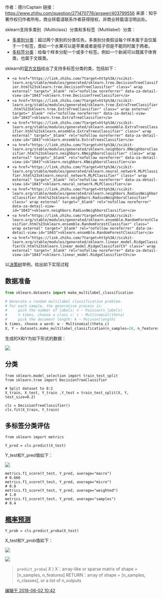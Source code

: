 作者：德川Captain
链接：https://www.zhihu.com/question/271470776/answer/403799556
来源：知乎
著作权归作者所有。商业转载请联系作者获得授权，非商业转载请注明出处。

sklearn支持多类别（Multiclass）分类和多标签（Multilabel）分类：

* [多类别分类](https://www.zhihu.com/search?q=%E5%A4%9A%E7%B1%BB%E5%88%AB%E5%88%86%E7%B1%BB&search_source=Entity&hybrid_search_source=Entity&hybrid_search_extra=%7B%22sourceType%22%3A%22answer%22%2C%22sourceId%22%3A403799556%7D)：超过两个类别的分类任务。多类别分类假设每个样本属于且仅属于一个标签，类如一个水果可以是苹果或者是桔子但是不能同时属于两者。
* [多标签分类](https://www.zhihu.com/search?q=%E5%A4%9A%E6%A0%87%E7%AD%BE%E5%88%86%E7%B1%BB&search_source=Entity&hybrid_search_source=Entity&hybrid_search_extra=%7B%22sourceType%22%3A%22answer%22%2C%22sourceId%22%3A403799556%7D)：给每个样本分配一个或多个标签。例如一个新闻可以既属于体育类，也属于文娱类。

sklearn的[官方文档](https://link.zhihu.com/?target=http%3A//scikit-learn.org/stable/modules/multiclass.html%23multiclass)给出了支持多标签分类的类，包括如下：

* `<a href="https://link.zhihu.com/?target=http%3A//scikit-learn.org/stable/modules/generated/sklearn.tree.DecisionTreeClassifier.html%23sklearn.tree.DecisionTreeClassifier" class=" wrap external" target="_blank" rel="nofollow noreferrer" data-za-detail-view-id="1043">sklearn.tree.DecisionTreeClassifier</a>`
* `<a href="https://link.zhihu.com/?target=http%3A//scikit-learn.org/stable/modules/generated/sklearn.tree.ExtraTreeClassifier.html%23sklearn.tree.ExtraTreeClassifier" class=" wrap external" target="_blank" rel="nofollow noreferrer" data-za-detail-view-id="1043">sklearn.tree.ExtraTreeClassifier</a>`
* `<a href="https://link.zhihu.com/?target=http%3A//scikit-learn.org/stable/modules/generated/sklearn.ensemble.ExtraTreesClassifier.html%23sklearn.ensemble.ExtraTreesClassifier" class=" wrap external" target="_blank" rel="nofollow noreferrer" data-za-detail-view-id="1043">sklearn.ensemble.ExtraTreesClassifier</a>`
* `<a href="https://link.zhihu.com/?target=http%3A//scikit-learn.org/stable/modules/generated/sklearn.neighbors.KNeighborsClassifier.html%23sklearn.neighbors.KNeighborsClassifier" class=" wrap external" target="_blank" rel="nofollow noreferrer" data-za-detail-view-id="1043">sklearn.neighbors.KNeighborsClassifier</a>`
* `<a href="https://link.zhihu.com/?target=http%3A//scikit-learn.org/stable/modules/generated/sklearn.neural_network.MLPClassifier.html%23sklearn.neural_network.MLPClassifier" class=" wrap external" target="_blank" rel="nofollow noreferrer" data-za-detail-view-id="1043">sklearn.neural_network.MLPClassifier</a>`
* `<a href="https://link.zhihu.com/?target=http%3A//scikit-learn.org/stable/modules/generated/sklearn.neighbors.RadiusNeighborsClassifier.html%23sklearn.neighbors.RadiusNeighborsClassifier" class=" wrap external" target="_blank" rel="nofollow noreferrer" data-za-detail-view-id="1043">sklearn.neighbors.RadiusNeighborsClassifier</a>`
* `<a href="https://link.zhihu.com/?target=http%3A//scikit-learn.org/stable/modules/generated/sklearn.ensemble.RandomForestClassifier.html%23sklearn.ensemble.RandomForestClassifier" class=" wrap external" target="_blank" rel="nofollow noreferrer" data-za-detail-view-id="1043">sklearn.ensemble.RandomForestClassifier</a>`
* `<a href="https://link.zhihu.com/?target=http%3A//scikit-learn.org/stable/modules/generated/sklearn.linear_model.RidgeClassifierCV.html%23sklearn.linear_model.RidgeClassifierCV" class=" wrap external" target="_blank" rel="nofollow noreferrer" data-za-detail-view-id="1043">sklearn.linear_model.RidgeClassifierCV</a>`

以[决策树](https://www.zhihu.com/search?q=%E5%86%B3%E7%AD%96%E6%A0%91&search_source=Entity&hybrid_search_source=Entity&hybrid_search_extra=%7B%22sourceType%22%3A%22answer%22%2C%22sourceId%22%3A403799556%7D)举例，给出如下实现过程

## 数据准备

```python
from sklearn.datasets import make_multilabel_classification

# Generate a random multilabel classification problem.
# For each sample, the generative process is:
#     pick the number of labels: n ~ Poisson(n_labels)
#     n times, choose a class c: c ~ Multinomial(theta)
#     pick the document length: k ~ Poisson(length)
k times, choose a word: w ~ Multinomial(theta_c)
X, Y = datasets.make_multilabel_classification(n_samples=10, n_features=5, n_classes=3, n_labels=2)
```

生成的X和Y为如下形式的数据：

  ![](https://pic2.zhimg.com/80/v2-f4daeaa3b7e233259ee9301aab0f3ec6_1440w.jpg?source=1940ef5c)

## 分类

```text
from sklearn.model_selection import train_test_split
from sklearn.tree import DecisionTreeClassifier

# Split dataset to 8:2
X_train, X_test, Y_train ,Y_test = train_test_split(X, Y, test_size=0.2)

cls = DecisionTreeClassifier()
cls.fit(X_train, Y_train)
```

## 多标签分类评估

```text
from sklearn import metrics

Y_pred = cls.predict(X_test)
```

Y_test和Y_pred值如下：

  ![](https://pic1.zhimg.com/80/v2-a6d8e9334a78cac5544a8e9fd2fd9f0c_1440w.jpg?source=1940ef5c)

```text
metrics.f1_score(Y_test, Y_pred, average="macro")
# 0.666
metrics.f1_score(Y_test, Y_pred, average="micro")
# 0.8
metrics.f1_score(Y_test, Y_pred, average="weighted")
# 1.0
metrics.f1_score(Y_test, Y_pred, average="samples")
# 0.4
```

## [概率预测](https://www.zhihu.com/search?q=%E6%A6%82%E7%8E%87%E9%A2%84%E6%B5%8B&search_source=Entity&hybrid_search_source=Entity&hybrid_search_extra=%7B%22sourceType%22%3A%22answer%22%2C%22sourceId%22%3A403799556%7D)

```text
Y_prob = cls.predict_proba(X_test)
```

X_test和Y_prob值如下：

  ![](https://pic2.zhimg.com/80/v2-3291897ac9b73c96e801adfc453091d7_1440w.jpg?source=1940ef5c)

  ![](https://picx.zhimg.com/80/v2-6543e3bf30560f911725792791da6386_1440w.jpg?source=1940ef5c)

> `predict_proba`( *X* )
> X：array-like or sparse matrix of shape = [n_samples, n_features]
> RETURN：array of shape = [n_samples, n_classes], or a list of n_outputs

[编辑于 2018-06-02 10:42](//www.zhihu.com/question/271470776/answer/403799556)
